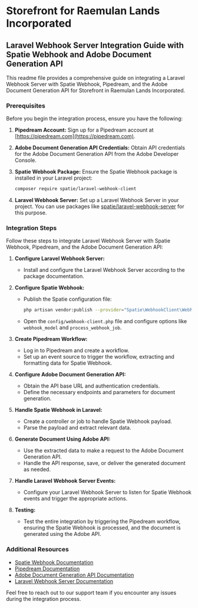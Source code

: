 # Storefront for Raemulan Lands Incorporated

## Laravel Webhook Server Integration Guide with Spatie Webhook and Adobe Document Generation API

This readme file provides a comprehensive guide on integrating a Laravel Webhook Server with Spatie Webhook, Pipedream, and the Adobe Document Generation API for Storefront in Raemulan Lands Incorporated.

### Prerequisites

Before you begin the integration process, ensure you have the following:

1. **Pipedream Account:** Sign up for a Pipedream account at [https://pipedream.com](https://pipedream.com).

2. **Adobe Document Generation API Credentials:** Obtain API credentials for the Adobe Document Generation API from the Adobe Developer Console.

3. **Spatie Webhook Package:** Ensure the Spatie Webhook package is installed in your Laravel project:

    ```bash
    composer require spatie/laravel-webhook-client
    ```

4. **Laravel Webhook Server:** Set up a Laravel Webhook Server in your project. You can use packages like [spatie/laravel-webhook-server](https://github.com/spatie/laravel-webhook-server) for this purpose.

### Integration Steps

Follow these steps to integrate Laravel Webhook Server with Spatie Webhook, Pipedream, and the Adobe Document Generation API:

1. **Configure Laravel Webhook Server:**

    - Install and configure the Laravel Webhook Server according to the package documentation.

2. **Configure Spatie Webhook:**

    - Publish the Spatie configuration file:

        ```bash
        php artisan vendor:publish --provider="Spatie\WebhookClient\WebhookClientServiceProvider" --tag=config
        ```

    - Open the `config/webhook-client.php` file and configure options like `webhook_model` and `process_webhook_job`.

3. **Create Pipedream Workflow:**

    - Log in to Pipedream and create a workflow.
    - Set up an event source to trigger the workflow, extracting and formatting data for Spatie Webhook.

4. **Configure Adobe Document Generation API:**

    - Obtain the API base URL and authentication credentials.
    - Define the necessary endpoints and parameters for document generation.

5. **Handle Spatie Webhook in Laravel:**

    - Create a controller or job to handle Spatie Webhook payload.
    - Parse the payload and extract relevant data.

6. **Generate Document Using Adobe API:**

    - Use the extracted data to make a request to the Adobe Document Generation API.
    - Handle the API response, save, or deliver the generated document as needed.

7. **Handle Laravel Webhook Server Events:**

    - Configure your Laravel Webhook Server to listen for Spatie Webhook events and trigger the appropriate actions.

8. **Testing:**

    - Test the entire integration by triggering the Pipedream workflow, ensuring the Spatie Webhook is processed, and the document is generated using the Adobe API.

### Additional Resources

- [Spatie Webhook Documentation](https://spatie.be/docs/laravel-webhook-client)
- [Pipedream Documentation](https://docs.pipedream.com/)
- [Adobe Document Generation API Documentation](https://www.adobe.io/apis/documentgeneration/)
- [Laravel Webhook Server Documentation](https://github.com/spatie/laravel-webhook-server)

Feel free to reach out to our support team if you encounter any issues during the integration process.

